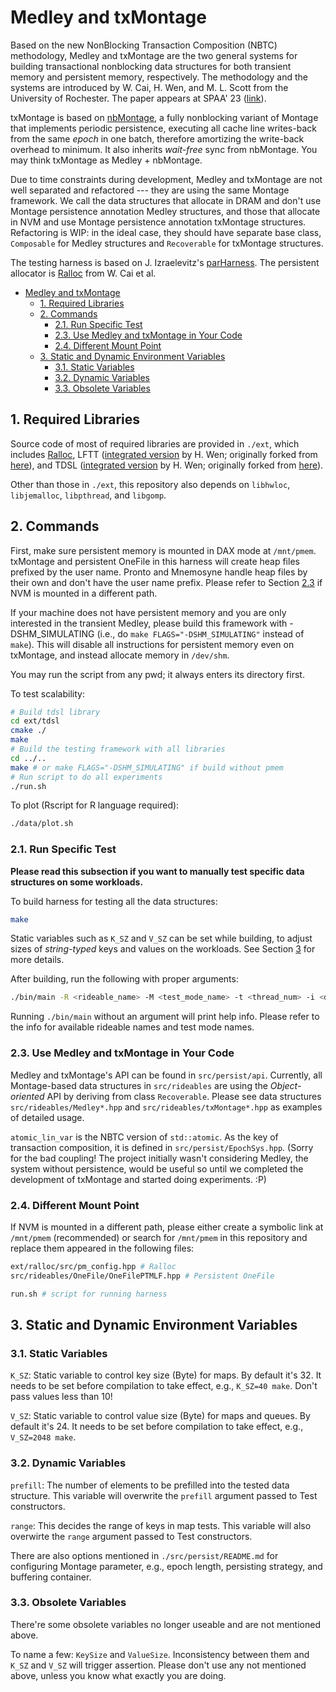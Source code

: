 # Medley and txMontage

Based on the new NonBlocking Transaction Composition (NBTC) methodology,
Medley and txMontage are the two general systems for building
transactional nonblocking data
structures for both transient memory and persistent memory,
respectively. The methodology and the systems are introduced by W.
Cai, H. Wen, and M. L. Scott from the University of Rochester. The paper appears at SPAA' 23
([link](https://www.cs.rochester.edu/u/wcai6/papers/2023_Cai_SPAA_NBTC.pdf)).

txMontage is based on
[nbMontage](https://github.com/urcs-sync/Montage), a fully nonblocking
variant of Montage that implements periodic persistence, executing all
cache line writes-back from the same _epoch_ in one batch, therefore
amortizing the write-back overhead to minimum. It also inherits
_wait-free_ sync from nbMontage. You may think txMontage as Medley +
nbMontage.

Due to time constraints during development, Medley and txMontage are
not well separated and refactored --- they are using the same Montage
framework. We call the data structures that allocate in DRAM and
don't use Montage persistence annotation Medley structures, and those
that allocate in NVM and use Montage persistence annotation txMontage
structures. Refactoring is WIP: in the ideal case, they should have
separate base class, `Composable` for Medley structures and
`Recoverable` for txMontage structures.

The testing harness is based on J. Izraelevitz's
[parHarness](https://github.com/izrajoe/parHarness). The persistent
allocator is [Ralloc](https://github.com/urcs-sync/ralloc) from W. Cai et al.

- [Medley and txMontage](#medley-and-txmontage)
  - [1. Required Libraries](#1-required-libraries)
  - [2. Commands](#2-commands)
    - [2.1. Run Specific Test](#21-run-specific-test)
    - [2.3. Use Medley and txMontage in Your Code](#23-use-medley-and-txmontage-in-your-code)
    - [2.4. Different Mount Point](#24-different-mount-point)
  - [3. Static and Dynamic Environment Variables](#3-static-and-dynamic-environment-variables)
    - [3.1. Static Variables](#31-static-variables)
    - [3.2. Dynamic Variables](#32-dynamic-variables)
    - [3.3. Obsolete Variables](#33-obsolete-variables)

## 1. Required Libraries

Source code of most of required libraries are provided in `./ext`,
which includes
[Ralloc](https://github.com/urcs-sync/ralloc),
LFTT ([integrated version](https://github.com/roghnin/tlds) by H. Wen;
originally forked from [here](https://github.com/ucf-cs/tlds)), and
TDSL ([integrated
version](https://github.com/roghnin/TDSL/tree/sl_as_map) by H. Wen;
originally forked from [here](https://github.com/amitz25/TDSL)).

Other than those in `./ext`, this repository also depends on
`libhwloc`, `libjemalloc`, `libpthread`, and `libgomp`.

## 2. Commands

First, make sure persistent memory is mounted in DAX mode at
`/mnt/pmem`. txMontage and persistent OneFile in this
harness will create heap files prefixed by the user name. Pronto and
Mnemosyne handle heap files by their own and don't have the user name
prefix. Please refer to Section [2.3](#23-different-mount-point) if
NVM is mounted in a different path.

If your machine does not have persistent memory and you are only
interested in the transient Medley, please build this framework with
-DSHM_SIMULATING (i.e., do `make FLAGS="-DSHM_SIMULATING"` instead of
`make`). This will disable all instructions for persistent memory even
on txMontage, and instead allocate memory in `/dev/shm`.

You may run the script from any pwd; it always enters its directory first.

To test scalability:

```bash
# Build tdsl library
cd ext/tdsl
cmake ./
make
# Build the testing framework with all libraries
cd ../..
make # or make FLAGS="-DSHM_SIMULATING" if build without pmem
# Run script to do all experiments
./run.sh
```

To plot (Rscript for R language required):

```bash
./data/plot.sh
```

### 2.1. Run Specific Test

**Please read this subsection if you want to manually test specific
data structures on some workloads.**

To build harness for testing all the data structures:

```bash
make
```

Static variables such as `K_SZ` and `V_SZ` can be set while building,
to adjust sizes of *string-typed* keys and values on the workloads. See Section
[3](#3-static-and-dynamic-environment-variables) for more details.

After building, run the following with proper arguments:

```bash
./bin/main -R <rideable_name> -M <test_mode_name> -t <thread_num> -i <duration_of_some_tests> [-v]
``` 

Running `./bin/main` without an argument will print help info. Please
refer to the info for available rideable names and test mode names.

### 2.3. Use Medley and txMontage in Your Code

Medley and txMontage's API can be found in `src/persist/api`.
Currently, all Montage-based data structures in `src/rideables` are
using the *Object-oriented* API by deriving from class `Recoverable`.
Please see data structures `src/rideables/Medley*.hpp` and
`src/rideables/txMontage*.hpp` as examples of detailed usage.

`atomic_lin_var` is the NBTC version of `std::atomic`. As the key of
transaction composition, it is defined in `src/persist/EpochSys.hpp`.
(Sorry for the bad coupling! The project initially wasn't considering
Medley, the system without persistence, would be useful so until we
completed the development of txMontage and started doing experiments.
:P)

### 2.4. Different Mount Point

If NVM is mounted in a different path, please either create a symbolic
link at `/mnt/pmem` (recommended) or search for `/mnt/pmem` in this
repository and replace them appeared in the following files:

```bash
ext/ralloc/src/pm_config.hpp # Ralloc
src/rideables/OneFile/OneFilePTMLF.hpp # Persistent OneFile

run.sh # script for running harness
```

## 3. Static and Dynamic Environment Variables

### 3.1. Static Variables

`K_SZ`: Static variable to control key size (Byte) for maps. By
default it's 32. It needs to be set before compilation to take effect,
e.g., `K_SZ=40 make`. Don't pass values less than 10!

`V_SZ`: Static variable to control value size (Byte) for maps and
queues. By default it's 24. It needs to be set before compilation to
take effect, e.g., `V_SZ=2048 make`.

### 3.2. Dynamic Variables

`prefill`: The number of elements to be prefilled into the tested data
structure. This variable will overwrite the `prefill` argument passed
to Test constructors.

`range`: This decides the range of keys in map tests. This variable
will also overwirte the `range` argument passed to Test constructors.

There are also options mentioned in `./src/persist/README.md` for
configuring Montage parameter, e.g., epoch length, persisting
strategy, and buffering container.

### 3.3. Obsolete Variables

There're some obsolete variables no longer useable and are not
mentioned above. 

To name a few: `KeySize` and `ValueSize`. Inconsistency between them
and `K_SZ` and `V_SZ` will trigger assertion.
Please don't use any not mentioned above, unless you know what exactly
you are doing.
